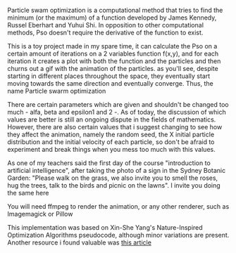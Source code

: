 Particle swam optimization is a computational method that tries to find the minimum (or the maximum) of a function developed by James Kennedy, Russel Eberhart and Yuhui Shi. In opposition to other computational methods, Pso doesn't require the derivative of the function to exist.

This is a toy project made in my spare time, it can calculate the Pso on a certain amount of iterations on a 2 variables function f(x,y), and for each iteration it creates a plot with both the function and the particles and then churns out a gif with the animation of the particles. as you'll see, despite starting in different places throughout the space, they eventually start moving towards the same direction and eventually converge. Thus, the name Particle swarm optimization

There are certain parameters which are given and shouldn't be changed too much - alfa, beta and epsilon1 and 2 -. As of today, the discussion of which values are better is still an ongoing dispute in the fields of mathematics. However, there are also certain values that i suggest changing to see how they affect the animation, namely the random seed, the X initial particle distribution and the initial velocity of each particle, so don't be afraid to experiment and break things when you mess too much with this values.

As one of my teachers said the first day of the course "introduction to artificial intelligence", after taking the photo of a sign in the Sydney Botanic Garden: "Please walk on the grass, we also invite you to smell the roses, hug the trees, talk to the birds and picnic on the lawns". I invite you doing the same here

You will need ffmpeg to render the animation, or any other renderer, such as Imagemagick or Pillow

This implementation was based on Xin-She Yang's Nature-Inspired Optimization Algorithms pseudocode, although minor variations are present. Another resource i found valuable was [this article](https://machinelearningmastery.com/a-gentle-introduction-to-particle-swarm-optimization/)



